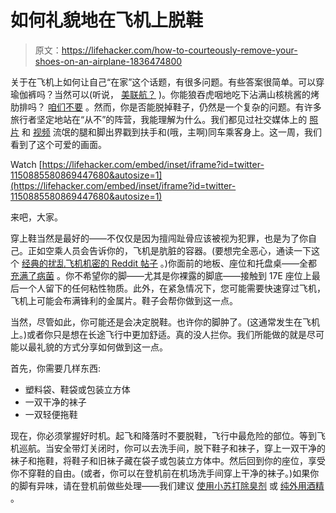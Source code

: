 # 如何礼貌地在飞机上脱鞋

> 原文：<https://lifehacker.com/how-to-courteously-remove-your-shoes-on-an-airplane-1836474800>

关于在飞机上如何让自己“在家”这个话题，有很多问题。有些答案很简单。可以穿瑜伽裤吗？当然可以(听说， [美联航？](https://www.nytimes.com/2017/03/26/us/united-airlines-leggings.html) )。你能狼吞虎咽地吃下沾满山核桃酱的烤肋排吗？ [咱们不要](https://thetakeout.com/the-following-foods-are-unacceptable-on-an-airplane-1827142994) 。然而，你是否能脱掉鞋子，仍然是一个复杂的问题。有许多旅行者坚定地站在“从不”的阵营，我能理解为什么。我们都见过社交媒体上的 [照片](https://www.reddit.com/r/trashy/comments/7r6rv1/this_girl_who_put_her_feet_up_on_an_airplane/) 和 [视频](https://twitter.com/usatoday/status/1136755141858738176?lang=en) 流氓的腿和脚出界戳到扶手和(哦，主啊)同车乘客身上。这一周，我们看到了这个可爱的画面。

Watch [https://lifehacker.com/embed/inset/iframe?id=twitter-1150885580869447680&autosize=1](https://lifehacker.com/embed/inset/iframe?id=twitter-1150885580869447680&autosize=1) 

来吧，大家。

穿上鞋当然是最好的——不仅仅是因为擅闯趾骨应该被视为犯罪，也是为了你自己。正如空乘人员会告诉你的，飞机是肮脏的容器。(要想完全恶心，通读一下这个 [经典的扰乱飞机机密的 Reddit 帖子](https://www.reddit.com/r/AskReddit/comments/87g3ai/flight_attendants_of_reddit_what_are_some/) 。)你面前的地板、座位和托盘桌——全都 [充满了病菌](https://www.travelmath.com/feature/airline-hygiene-exposed/) 。你不希望你的脚——尤其是你裸露的脚底——接触到 17E 座位上最后一个人留下的任何粘性物质。此外，在紧急情况下，您可能需要快速穿过飞机，飞机上可能会布满锋利的金属片。鞋子会帮你做到这一点。

当然，尽管如此，你可能还是会决定脱鞋。也许你的脚肿了。(这通常发生在飞机上。)或者你只是想在长途飞行中更加舒适。真的没人拦你。我们所能做的就是尽可能以最礼貌的方式分享如何做到这一点。

首先，你需要几样东西:

*   塑料袋、鞋袋或包装立方体
*   一双干净的袜子
*   一双轻便拖鞋

现在，你必须掌握好时机。起飞和降落时不要脱鞋，飞行中最危险的部位。等到飞机巡航。当安全带灯关闭时，你可以去洗手间，脱下鞋子和袜子，穿上一双干净的袜子和拖鞋，将鞋子和旧袜子藏在袋子或包装立方体中。然后回到你的座位，享受你不穿鞋的自由。(或者，你可以在登机前在机场洗手间穿上干净的袜子。)如果你的脚有异味，请在登机前做些处理——我们建议 [使用小苏打除臭剂](https://lifehacker.com/neutralize-your-horrible-foot-smell-with-baking-soda-ba-5958618) 或 [纯外用酒精](https://lifehacker.com/de-stink-your-shoes-and-feet-with-rubbing-alcohol-1513752976) 。
